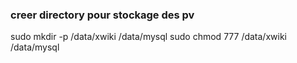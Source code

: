 ### creer directory pour stockage des pv
sudo mkdir -p /data/xwiki /data/mysql
sudo chmod 777 /data/xwiki /data/mysql
